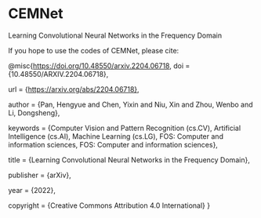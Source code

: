 # CEMNet
Learning Convolutional Neural Networks in the Frequency Domain

If you hope to use the codes of CEMNet, please cite:

@misc{https://doi.org/10.48550/arxiv.2204.06718,
  doi = {10.48550/ARXIV.2204.06718},
  
  url = {https://arxiv.org/abs/2204.06718},
  
  author = {Pan, Hengyue and Chen, Yixin and Niu, Xin and Zhou, Wenbo and Li, Dongsheng},
  
  keywords = {Computer Vision and Pattern Recognition (cs.CV), Artificial Intelligence (cs.AI), Machine Learning (cs.LG), FOS: Computer and information sciences, FOS: Computer and information sciences},
  
  title = {Learning Convolutional Neural Networks in the Frequency Domain},
  
  publisher = {arXiv},
  
  year = {2022},
  
  copyright = {Creative Commons Attribution 4.0 International}
}
